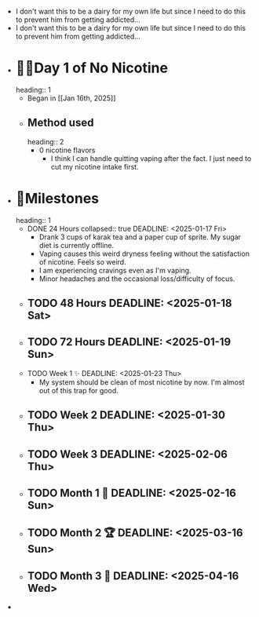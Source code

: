 - I don't want this to be a dairy for my own life but since I need to do this to prevent him from getting addicted...
- I don't want this to be a dairy for my own life but since I need to do this to prevent him from getting addicted...
- # 🏃‍♂️Day 1 of No Nicotine
  heading:: 1
	- Began in  [[Jan 16th, 2025]]
	- ## Method used
	  heading:: 2
		- 0 nicotine flavors
			- I think I can handle quitting vaping after the fact. I just need to cut my nicotine intake first.
- # 🚩Milestones
  heading:: 1
	- DONE 24 Hours
	  collapsed:: true
	  DEADLINE: <2025-01-17 Fri>
		- Drank 3 cups of karak tea and a paper cup of sprite. My sugar diet is currently offline.
		- Vaping causes this weird dryness feeling without the satisfaction of nicotine. Feels so weird.
		- I am experiencing cravings even as I'm vaping.
		- Minor headaches and the occasional loss/difficulty of focus.
	- TODO 48 Hours
	  DEADLINE: <2025-01-18 Sat>
		-
	- TODO 72 Hours
	  DEADLINE: <2025-01-19 Sun>
		-
	- TODO Week 1 ✨
	  DEADLINE: <2025-01-23 Thu>
		- My system should be clean of most nicotine by now. I'm almost out of this trap for good.
	- TODO Week 2
	  DEADLINE: <2025-01-30 Thu>
		-
	- TODO Week 3
	  DEADLINE: <2025-02-06 Thu>
		-
	- TODO Month 1 🥳
	  DEADLINE: <2025-02-16 Sun>
		-
	- TODO Month 2 🏆
	  DEADLINE: <2025-03-16 Sun>
		-
	- TODO Month 3 👑
	  DEADLINE: <2025-04-16 Wed>
		-
-